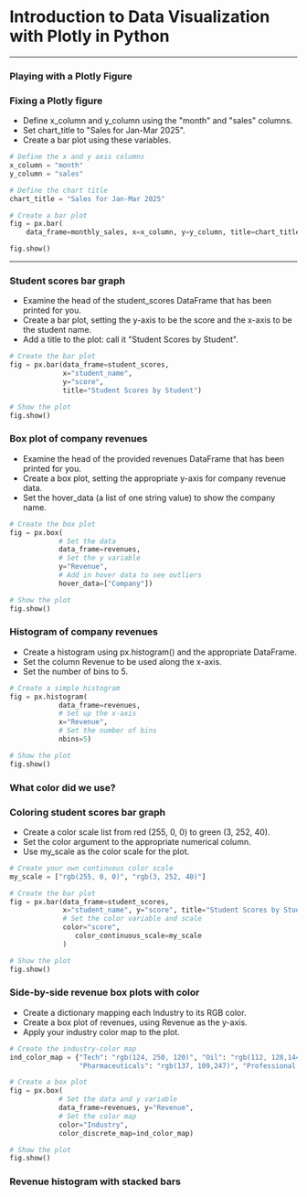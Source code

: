 # Introduction to Data Visualization with Plotly in Python
---
### Playing with a Plotly Figure
### Fixing a Plotly figure
* Define x_column and y_column using the "month" and "sales" columns.
* Set chart_title to "Sales for Jan-Mar 2025".
* Create a bar plot using these variables.
```python
# Define the x and y axis columns
x_column = "month"
y_column = "sales"

# Define the chart title
chart_title = "Sales for Jan-Mar 2025"

# Create a bar plot
fig = px.bar(
    data_frame=monthly_sales, x=x_column, y=y_column, title=chart_title)

fig.show()
```
---
### Student scores bar graph
* Examine the head of the student_scores DataFrame that has been printed for you.
* Create a bar plot, setting the y-axis to be the score and the x-axis to be the student name.
* Add a title to the plot: call it "Student Scores by Student".
```python
# Create the bar plot
fig = px.bar(data_frame=student_scores, 
             x="student_name", 
             y="score", 
             title="Student Scores by Student")

# Show the plot
fig.show()
```
### Box plot of company revenues
* Examine the head of the provided revenues DataFrame that has been printed for you.
* Create a box plot, setting the appropriate y-axis for company revenue data.
* Set the hover_data (a list of one string value) to show the company name.
```python
# Create the box plot
fig = px.box(
  			# Set the data
  			data_frame=revenues, 
  			# Set the y variable
            y="Revenue", 
            # Add in hover data to see outliers
            hover_data=["Company"])

# Show the plot
fig.show()
```
### Histogram of company revenues
* Create a histogram using px.histogram() and the appropriate DataFrame.
* Set the column Revenue to be used along the x-axis.
* Set the number of bins to 5.
```python
# Create a simple histogram
fig = px.histogram(
  			data_frame=revenues, 
            # Set up the x-axis
           	x="Revenue",
            # Set the number of bins
            nbins=5)

# Show the plot
fig.show()
```
### What color did we use?
### Coloring student scores bar graph
* Create a color scale list from red (255, 0, 0) to green (3, 252, 40).
* Set the color argument to the appropriate numerical column.
* Use my_scale as the color scale for the plot.
```python
# Create your own continuous color scale
my_scale = ["rgb(255, 0, 0)", "rgb(3, 252, 40)"]

# Create the bar plot
fig = px.bar(data_frame=student_scores, 
             x="student_name", y="score", title="Student Scores by Student",
             # Set the color variable and scale
             color="score",
                color_continuous_scale=my_scale
             )

# Show the plot
fig.show()
```
### Side-by-side revenue box plots with color
* Create a dictionary mapping each Industry to its RGB color.
* Create a box plot of revenues, using Revenue as the y-axis.
* Apply your industry color map to the plot.
```python
# Create the industry-color map
ind_color_map = {"Tech": "rgb(124, 250, 120)", "Oil": "rgb(112, 128,144)", 
                 "Pharmaceuticals": "rgb(137, 109,247)", "Professional Services": "rgb(255, 0, 0)"}

# Create a box plot
fig = px.box(
  			# Set the data and y variable
  			data_frame=revenues, y="Revenue",
  			# Set the color map 
			color="Industry",
			color_discrete_map=ind_color_map)

# Show the plot
fig.show()
```
### Revenue histogram with stacked bars
